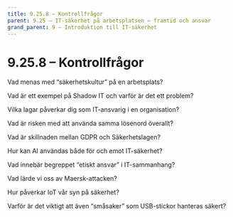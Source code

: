 ```yaml
---
title: 9.25.8 – Kontrollfrågor
parent: 9.25 – IT-säkerhet på arbetsplatsen – framtid och ansvar
grand_parent: 9 – Introduktion till IT-säkerhet
---
```

# 9.25.8 – Kontrollfrågor

Vad menas med “säkerhetskultur” på en arbetsplats?

Vad är ett exempel på Shadow IT och varför är det ett problem?

Vilka lagar påverkar dig som IT-ansvarig i en organisation?

Vad är risken med att använda samma lösenord överallt?

Vad är skillnaden mellan GDPR och Säkerhetslagen?

Hur kan AI användas både för och emot IT-säkerhet?

Vad innebär begreppet “etiskt ansvar” i IT-sammanhang?

Vad lärde vi oss av Maersk-attacken?

Hur påverkar IoT vår syn på säkerhet?

Varför är det viktigt att även “småsaker” som USB-stickor hanteras säkert?

